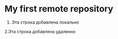   # My first remote repository

   1. Эта строка добавлена локально

   2.Эта строка добавлена удаленно
